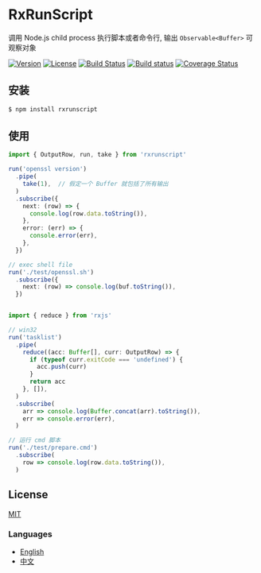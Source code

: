 # RxRunScript
调用 Node.js child process 执行脚本或者命令行, 输出 `Observable<Buffer>` 可观察对象

[![Version](https://img.shields.io/npm/v/rxrunscript.svg)](https://www.npmjs.com/package/rxrunscript)
[![License](https://img.shields.io/badge/license-MIT-blue.svg)](https://opensource.org/licenses/MIT)
[![Build Status](https://travis-ci.org/waitingsong/rxrunscript.svg?branch=master)](https://travis-ci.org/waitingsong/rxrunscript)
[![Build status](https://ci.appveyor.com/api/projects/status/v5jt9imw2519nsax/branch/master?svg=true)](https://ci.appveyor.com/project/waitingsong/rxrunscript/branch/master)
[![Coverage Status](https://coveralls.io/repos/github/waitingsong/rxrunscript/badge.svg?branch=master)](https://coveralls.io/github/waitingsong/rxrunscript?branch=master)



## 安装
```bash
$ npm install rxrunscript
```

## 使用
```ts
import { OutputRow, run, take } from 'rxrunscript'

run('openssl version')
  .pipe(
    take(1),  // 假定一个 Buffer 就包括了所有输出
  )
  .subscribe({
    next: (row) => {
      console.log(row.data.toString()), 
    },
    error: (err) => {
      console.error(err),
    },
  }) 

// exec shell file
run('./test/openssl.sh')
  .subscribe({
    next: (row) => console.log(buf.toString()),
  })


import { reduce } from 'rxjs'

// win32
run('tasklist')
  .pipe(
    reduce((acc: Buffer[], curr: OutputRow) => {
      if (typeof curr.exitCode === 'undefined') {
        acc.push(curr)
      }
      return acc
    }, []),
  )
  .subscribe(
    arr => console.log(Buffer.concat(arr).toString()),
    err => console.error(err),
  )

// 运行 cmd 脚本
run('./test/prepare.cmd')
  .subscribe(
    row => console.log(row.data.toString()),
  )

```


## License
[MIT](LICENSE)


### Languages
- [English](README.md)
- [中文](README.zh-CN.md)
